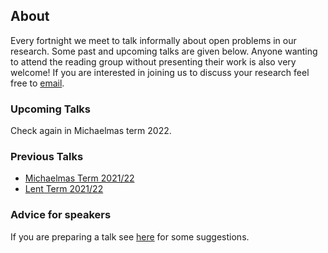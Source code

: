 ## About

Every fortnight we meet to talk informally about open problems in our research. Some past and upcoming talks are given below. Anyone wanting to attend the reading group without presenting their work is also very welcome! If you are interested in joining us to discuss your research feel free to [email](mailto:s.a.gavioli-akilagun@lse.ac.uk).

### Upcoming Talks

Check again in Michaelmas term 2022. 

### Previous Talks

* [Michaelmas Term 2021/22](past_terms/MT-2021.html)
* [Lent Term 2021/22](past_terms/LT-2022.html)

### Advice for speakers

If you are preparing a talk see [here](advice-for-talks.html) for some suggestions.
